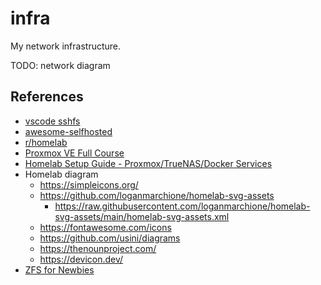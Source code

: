 # infra

My network infrastructure.

TODO: network diagram

## References

- [vscode sshfs](https://github.com/SchoofsKelvin/vscode-sshfs)
- [awesome-selfhosted](https://github.com/awesome-selfhosted/awesome-selfhosted)
- [r/homelab](https://www.reddit.com/r/homelab/)
- [Proxmox VE Full Course](https://www.youtube.com/playlist?list=PLT98CRl2KxKHnlbYhtABg6cF50bYa8Ulo)
- [Homelab Setup Guide - Proxmox/TrueNAS/Docker Services](https://www.youtube.com/watch?v=yDkc3D3BFhM)
- Homelab diagram
  - https://simpleicons.org/
  - https://github.com/loganmarchione/homelab-svg-assets
    - https://raw.githubusercontent.com/loganmarchione/homelab-svg-assets/main/homelab-svg-assets.xml
  - https://fontawesome.com/icons
  - https://github.com/usini/diagrams
  - https://thenounproject.com/
  - https://devicon.dev/
- [ZFS for Newbies](https://www.youtube.com/watch?v=3oG-1U5AI9A)
